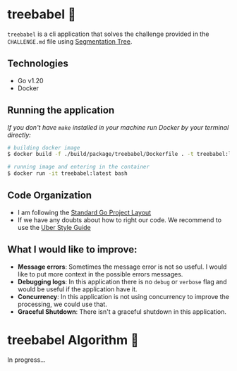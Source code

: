 # treebabel 🌲

`treebabel` is a cli application that solves the challenge provided in the `CHALLENGE.md` file using [Segmentation Tree](https://en.wikipedia.org/wiki/Segment_tree).

## Technologies

- Go v1.20
- Docker

## Running the application



*If you don't have `make` installed in your machine run Docker by your terminal directly:*

```bash
# building docker image
$ docker build -f ./build/package/treebabel/Dockerfile . -t treebabel:latest

# running image and entering in the container
$ docker run -it treebabel:latest bash
```

## Code Organization
- I am following the [Standard Go Project Layout](https://github.com/golang-standards/project-layout)
- If we have any doubts about how to right our code. We recommend to use the [Uber Style Guide](https://github.com/uber-go/guide)

## What I would like to improve:
- **Message errors**: Sometimes the message error is not so useful. I would like to put more context in the possible errors messages.
- **Debugging logs**: In this application there is no `debug` or `verbose` flag and would be useful if the application have it.
- **Concurrency**: In this application is not using concurrency to improve the processing, we could use that.
- **Graceful Shutdown**: There isn't a graceful shutdown in this application.

# treebabel Algorithm 🌲

In progress...